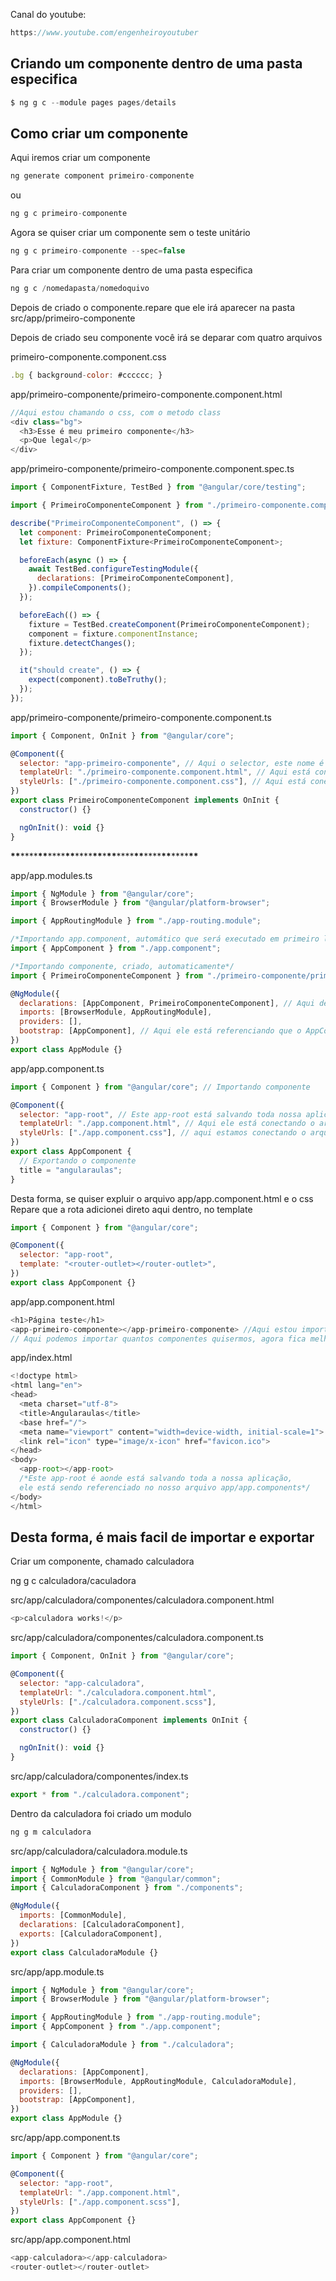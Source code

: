 Canal do youtube:

```js
https://www.youtube.com/engenheiroyoutuber
```

## Criando um componente dentro de uma pasta especifica

```js
$ ng g c --module pages pages/details
```

## Como criar um componente


Aqui iremos criar um componente

```js
ng generate component primeiro-componente
```

ou

```js
ng g c primeiro-componente
```

Agora se quiser criar um componente sem o teste unitário

```js
ng g c primeiro-componente --spec=false
```

Para criar um componente dentro de uma pasta especifica

```js
ng g c /nomedapasta/nomedoquivo
```

Depois de criado o componente.repare que ele irá aparecer na pasta
src/app/primeiro-componente

Depois de criado seu componente você irá se deparar com quatro arquivos

primeiro-componente.component.css

<!-- Estilização do componente em css -->

```js
.bg { background-color: #cccccc; }
```

app/primeiro-componente/primeiro-componente.component.html

<!-- Aqui irá conter o Html -->

```js
//Aqui estou chamando o css, com o metodo class
<div class="bg">
  <h3>Esse é meu primeiro componente</h3>
  <p>Que legal</p>
</div>
```

app/primeiro-componente/primeiro-componente.component.spec.ts

<!-- Aqui contém os testes unitários do componente,
que também foi criado automático -->

```js
import { ComponentFixture, TestBed } from "@angular/core/testing";

import { PrimeiroComponenteComponent } from "./primeiro-componente.component";

describe("PrimeiroComponenteComponent", () => {
  let component: PrimeiroComponenteComponent;
  let fixture: ComponentFixture<PrimeiroComponenteComponent>;

  beforeEach(async () => {
    await TestBed.configureTestingModule({
      declarations: [PrimeiroComponenteComponent],
    }).compileComponents();
  });

  beforeEach(() => {
    fixture = TestBed.createComponent(PrimeiroComponenteComponent);
    component = fixture.componentInstance;
    fixture.detectChanges();
  });

  it("should create", () => {
    expect(component).toBeTruthy();
  });
});
```

app/primeiro-componente/primeiro-componente.component.ts

```js
import { Component, OnInit } from "@angular/core";

@Component({
  selector: "app-primeiro-componente", // Aqui o selector, este nome é qual irei importar depois o componente
  templateUrl: "./primeiro-componente.component.html", // Aqui está conectando o arquivo html
  styleUrls: ["./primeiro-componente.component.css"], // Aqui está conectando o arquivo css
})
export class PrimeiroComponenteComponent implements OnInit {
  constructor() {}

  ngOnInit(): void {}
}
```

**\*\***\*\*\*\***\*\***\*\*\*\***\*\***\*\*\*\***\*\***\***\*\***\*\*\*\***\*\***\*\*\*\***\*\***\*\*\*\***\*\***

app/app.modules.ts

```js
import { NgModule } from "@angular/core";
import { BrowserModule } from "@angular/platform-browser";

import { AppRoutingModule } from "./app-routing.module";

/*Importando app.component, automático que será executado em primeiro lugar*/
import { AppComponent } from "./app.component";

/*Importando componente, criado, automaticamente*/
import { PrimeiroComponenteComponent } from "./primeiro-componente/primeiro-componente.component";

@NgModule({
  declarations: [AppComponent, PrimeiroComponenteComponent], // Aqui dentro está os componentes criados e importados automáticos dentro de []
  imports: [BrowserModule, AppRoutingModule],
  providers: [],
  bootstrap: [AppComponent], // Aqui ele está referenciando que o AppComponent será o primeiro arquivo a ser executado
})
export class AppModule {}
```

app/app.component.ts

```js
import { Component } from "@angular/core"; // Importando componente

@Component({
  selector: "app-root", // Este app-root está salvando toda nossa aplicação, no arquivo inde.html, que foi criado automático também
  templateUrl: "./app.component.html", // Aqui ele está conectando o arquivo html, este arquivo que será renderizado em primeiro lugar e dentro dele que vamos importar os componetes que criamos
  styleUrls: ["./app.component.css"], // aqui estamos conectando o arquivo css, a estilização do nosso html, deste proprio componente que está sendo renderizado em primeiro lugar
})
export class AppComponent {
  // Exportando o componente
  title = "angularaulas";
}
```

Desta forma, se quiser expluir o arquivo app/app.component.html e o css Repare
que a rota adicionei direto aqui dentro, no template

```js
import { Component } from "@angular/core";

@Component({
  selector: "app-root",
  template: "<router-outlet></router-outlet>",
})
export class AppComponent {}
```

app/app.component.html

```js
<h1>Página teste</h1>
<app-primeiro-componente></app-primeiro-componente> //Aqui estou importando o componente app/primeiro-componente/primeiro-componente.component.ts, selector: "app-primeiro-componente", o nome do selector, é este nome que estamos importando
// Aqui podemos importar quantos componentes quisermos, agora fica melhor a visualização dos componentes criados e assim melhor a manutenção e também podemos reutilizar os componentes assim deixando nosso código menor.
```

app/index.html

```js
<!doctype html>
<html lang="en">
<head>
  <meta charset="utf-8">
  <title>Angularaulas</title>
  <base href="/">
  <meta name="viewport" content="width=device-width, initial-scale=1">
  <link rel="icon" type="image/x-icon" href="favicon.ico">
</head>
<body>
  <app-root></app-root>
  /*Este app-root é aonde está salvando toda a nossa aplicação,
  ele está sendo referenciado no nosso arquivo app/app.components*/
</body>
</html>
```

## Desta forma, é mais facil de importar e exportar

Criar um componente, chamado calculadora

ng g c calculadora/caculadora

src/app/calculadora/componentes/calculadora.component.html

```js
<p>calculadora works!</p>
```

src/app/calculadora/componentes/calculadora.component.ts

```js
import { Component, OnInit } from "@angular/core";

@Component({
  selector: "app-calculadora",
  templateUrl: "./calculadora.component.html",
  styleUrls: ["./calculadora.component.scss"],
})
export class CalculadoraComponent implements OnInit {
  constructor() {}

  ngOnInit(): void {}
}
```

src/app/calculadora/componentes/index.ts

```js
export * from "./calculadora.component";
```

Dentro da calculadora foi criado um modulo

```js
ng g m calculadora
```

src/app/calculadora/calculadora.module.ts

```js
import { NgModule } from "@angular/core";
import { CommonModule } from "@angular/common";
import { CalculadoraComponent } from "./components";

@NgModule({
  imports: [CommonModule],
  declarations: [CalculadoraComponent],
  exports: [CalculadoraComponent],
})
export class CalculadoraModule {}
```

src/app/app.module.ts

```js
import { NgModule } from "@angular/core";
import { BrowserModule } from "@angular/platform-browser";

import { AppRoutingModule } from "./app-routing.module";
import { AppComponent } from "./app.component";

import { CalculadoraModule } from "./calculadora";

@NgModule({
  declarations: [AppComponent],
  imports: [BrowserModule, AppRoutingModule, CalculadoraModule],
  providers: [],
  bootstrap: [AppComponent],
})
export class AppModule {}
```

src/app/app.component.ts

```js
import { Component } from "@angular/core";

@Component({
  selector: "app-root",
  templateUrl: "./app.component.html",
  styleUrls: ["./app.component.scss"],
})
export class AppComponent {}
```

src/app/app.component.html

```js
<app-calculadora></app-calculadora>
<router-outlet></router-outlet>
```
